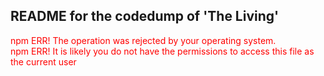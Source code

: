 ## README for the codedump of 'The Living'


<span style="color:red">
 npm ERR! The operation was rejected by your operating system.</br>
npm ERR! It is likely you do not have the permissions to access this file as the current user
</span>
